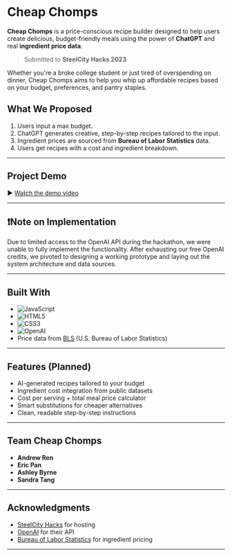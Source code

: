 # Cheap Chomps

**Cheap Chomps** is a price-conscious recipe builder designed to help users create delicious, budget-friendly meals using the power of **ChatGPT** and real **ingredient price data**.

> Submitted to **SteelCity Hacks 2023**

Whether you're a broke college student or just tired of overspending on dinner, Cheap Chomps aims to help you whip up affordable recipes based on your budget, preferences, and pantry staples.

## What We Proposed

1. Users input a max budget.
2. ChatGPT generates creative, step-by-step recipes tailored to the input.
3. Ingredient prices are sourced from **Bureau of Labor Statistics** data.
4. Users get recipes with a cost and ingredient breakdown.

---

## Project Demo

▶️ [Watch the demo video]((https://drive.google.com/file/d/11tcGhaWNwGdS5ZbhZ2-nw-wblZyuWALe/view?usp=drive_link))

---

## ❗Note on Implementation

Due to limited access to the OpenAI API during the hackathon, we were unable to fully implement the functionality. After exhausting our free OpenAI credits, we pivoted to designing a working prototype and laying out the system architecture and data sources.

---

## Built With

- ![JavaScript](https://img.shields.io/badge/-JavaScript-%23F7DF1C?style=flat-square&logo=javascript&logoColor=000)
- ![HTML5](https://img.shields.io/badge/-HTML5-%23E44D27?style=flat-square&logo=html5&logoColor=ffffff)
- ![CSS3](https://img.shields.io/badge/-CSS3-%231572B6?style=flat-square&logo=css3)
- ![OpenAI](https://img.shields.io/badge/-ChatGPT_API-%2300A67E?style=flat-square&logo=openai&logoColor=white)
- Price data from [BLS](https://www.bls.gov/data/) (U.S. Bureau of Labor Statistics)

---

## Features (Planned)

- AI-generated recipes tailored to your budget
- Ingredient cost integration from public datasets
- Cost per serving + total meal price calculator
- Smart substitutions for cheaper alternatives
- Clean, readable step-by-step instructions

---

## Team Cheap Chomps

- **Andrew Ren**
- **Eric Pan** 
- **Ashley Byrne**
- **Sandra Tang** 

---

## Acknowledgments

- [SteelCity Hacks](https://steelcityhacks.io) for hosting
- [OpenAI](https://platform.openai.com/) for their API
- [Bureau of Labor Statistics](https://www.bls.gov/data/) for ingredient pricing

---
